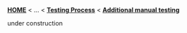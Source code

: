 <!-- Breadcrumb -->
[**HOME**](https://github.com/FeatureIDE/FeatureIDE/wiki) < ... < [**Testing Process**](https://github.com/FeatureIDE/FeatureIDE/wiki/Testing-Process) < [**Additional manual testing**](https://github.com/FeatureIDE/FeatureIDE/wiki/Additional-manual-testing)

<!-- Introduction --> 
under construction

<!-- Outline -->

<!-- Content -->
